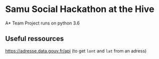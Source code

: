 # Samu Social Hackathon at the Hive
A* Team 
Project runs on python 3.6

## Useful ressources
https://adresse.data.gouv.fr/api (to get `lont` and `lat` from an adress)